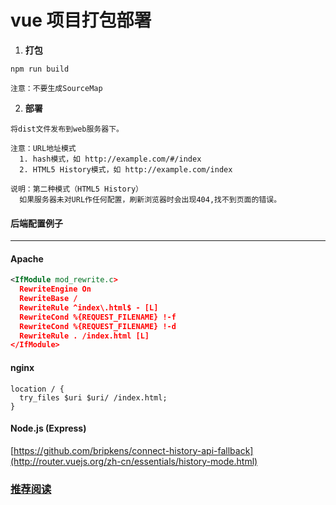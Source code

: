 # vue 项目打包部署

1. **打包**
```
npm run build

注意：不要生成SourceMap
```
2. **部署**
```
将dist文件发布到web服务器下。

注意：URL地址模式
  1. hash模式，如 http://example.com/#/index
  2. HTML5 History模式，如 http://example.com/index

说明：第二种模式（HTML5 History）
  如果服务器未对URL作任何配置，刷新浏览器时会出现404,找不到页面的错误。
```

#### 后端配置例子 
---

#### Apache
```xml
<IfModule mod_rewrite.c>
  RewriteEngine On
  RewriteBase /
  RewriteRule ^index\.html$ - [L]
  RewriteCond %{REQUEST_FILENAME} !-f
  RewriteCond %{REQUEST_FILENAME} !-d
  RewriteRule . /index.html [L]
</IfModule>
```

#### nginx
```
location / {
  try_files $uri $uri/ /index.html;
}
```

#### Node.js (Express)

[https://github.com/bripkens/connect-history-api-fallback](http://router.vuejs.org/zh-cn/essentials/history-mode.html)

### [推荐阅读](http://router.vuejs.org/zh-cn/essentials/history-mode.html)
